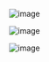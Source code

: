 ![image](https://github.com/user-attachments/assets/0b2a4696-aae8-4e57-954d-d7ba228de6ed)

![image](https://github.com/user-attachments/assets/76b2abdf-c5a8-42ec-a506-91cbfdb15bac)

![image](https://github.com/user-attachments/assets/4d94dfa6-9815-47a6-9347-d26af1a71809)
